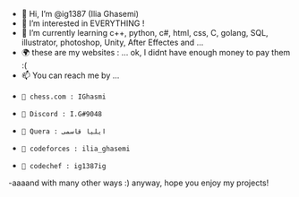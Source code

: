 - 👋 Hi, I’m @ig1387 (Ilia Ghasemi)
- 👀 I’m interested in EVERYTHING ! 
- 🌱 I’m currently learning c++, python, c#, html, css, C, golang, SQL, illustrator, photoshop, Unity, After Effectes and ... 
- 🌍 these are my websites : ... ok, I didnt have enough money to pay them :(
- 📫 You can reach me by ...
-     💚 chess.com : IGhasmi 
-     💜 Discord : I.G#9048 
-     💙 Quera : ایلیا قاسمی 
-     🧡 codeforces : ilia_ghasemi
-     🤎 codechef : ig1387ig
-aaaand with many other ways :) anyway, hope you enjoy my projects! 
      

<!---
ig1387/ig1387 is a ✨ special ✨ repository because its `README.md` (this file) appears on your GitHub profile.
You can click the Preview link to take a look at your changes.
--->
